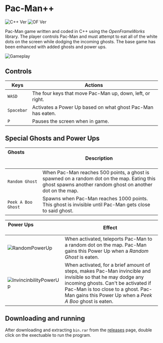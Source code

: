 # Pac-Man++

![C++ Ver][1] ![OF Ver][2]

Pac-Man game written and coded in C++ using the _OpenFrameWorks_ library. The player controls Pac-Man and must attempt to eat all of the white dots on the screen while dodging the incoming ghosts. The base game has been enhanced with added ghosts and power ups.

![Gameplay][3]

## Controls
| Keys              | Actions                                                        |
|-------------------|----------------------------------------------------------------|
| `WASD`            | The four keys that move Pac-Man up, down, left, or right.      |  
| `Spacebar`        | Activates a Power Up based on what ghost Pac-Man has eaten.    |
| `P`               | Pauses the screen when in game.                                |

## Special Ghosts and Power Ups
| Ghosts  &nbsp; &nbsp; &nbsp; &nbsp; &nbsp; &nbsp; &nbsp; &nbsp; &nbsp; &nbsp; &nbsp; &nbsp; &nbsp; &nbsp; &nbsp;&nbsp; &nbsp; &nbsp; &nbsp; &nbsp; &nbsp;      | Description                                                    |
|-------------------|----------------------------------------------------------------|
| `Random Ghost`    | When Pac-Man reaches 500 points, a ghost is spawned on a random dot on the map. Eating this ghost spawns another random ghost on another dot on the map.|  
| `Peek A Boo Ghost`| Spawns when Pac-Man reaches 1000 points. This ghost is invisible until Pac-Man gets close to said ghost.|

| Power Ups &nbsp; &nbsp; &nbsp; &nbsp; &nbsp; &nbsp; &nbsp; &nbsp; &nbsp; &nbsp; &nbsp; &nbsp; &nbsp; &nbsp; &nbsp; &nbsp; &nbsp; &nbsp;        | Effect                                                         |
|-------------------|----------------------------------------------------------------|
| ![RandomPowerUp][4] | When activated, teleports Pac-Man to a random dot on the map. Pac-Man gains this Power Up when a _Random Ghost_ is eaten.|  
| ![InvincinbilityPowerUp][5] | When activated, for a brief amount of steps, makes Pac-Man invincible and invisible so that he may dodge any incoming ghosts. Can't be activated if Pac-Man is too close to a ghost. Pac-Man gains this Power Up when a _Peek A Boo_ ghost is eaten.|

## Downloading and running
After downloading and extracting `bin.rar` from the [releases][6] page, double
click on the exectuable to run the program.

[1]: https://img.shields.io/badge/gcc-10.2.0-red
[2]: https://img.shields.io/badge/openframeworks-0.11.2-blue
[3]: https://i.imgur.com/2E5X6ZP.gif
[4]: https://i.imgur.com/M6DkuWr.png
[5]: https://i.imgur.com/Rmxd8nX.png
[6]: https://github.com/Mercrist/PacMan/releases/tag/v1.0

